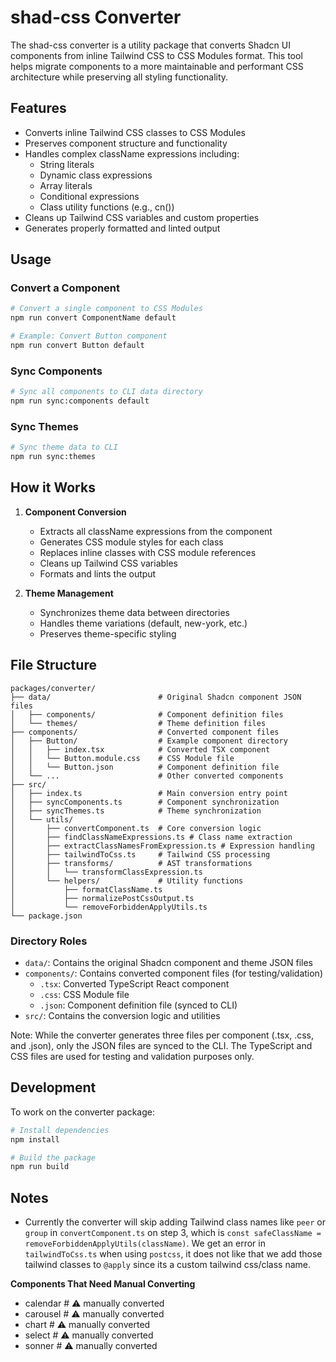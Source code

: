 # shad-css Converter

The shad-css converter is a utility package that converts Shadcn UI components from inline Tailwind CSS to CSS Modules format. This tool helps migrate components to a more maintainable and performant CSS architecture while preserving all styling functionality.

## Features

- Converts inline Tailwind CSS classes to CSS Modules
- Preserves component structure and functionality
- Handles complex className expressions including:
  - String literals
  - Dynamic class expressions
  - Array literals
  - Conditional expressions
  - Class utility functions (e.g., cn())
- Cleans up Tailwind CSS variables and custom properties
- Generates properly formatted and linted output

## Usage

### Convert a Component

```bash
# Convert a single component to CSS Modules
npm run convert ComponentName default

# Example: Convert Button component
npm run convert Button default
```

### Sync Components

```bash
# Sync all components to CLI data directory
npm run sync:components default
```

### Sync Themes

```bash
# Sync theme data to CLI
npm run sync:themes
```

## How it Works

1. **Component Conversion**
   - Extracts all className expressions from the component
   - Generates CSS module styles for each class
   - Replaces inline classes with CSS module references
   - Cleans up Tailwind CSS variables
   - Formats and lints the output

2. **Theme Management**
   - Synchronizes theme data between directories
   - Handles theme variations (default, new-york, etc.)
   - Preserves theme-specific styling

## File Structure

```
packages/converter/
├── data/                        # Original Shadcn component JSON files
│   ├── components/              # Component definition files
│   └── themes/                  # Theme definition files
├── components/                  # Converted component files
│   ├── Button/                  # Example component directory
│   │   ├── index.tsx            # Converted TSX component
│   │   └── Button.module.css    # CSS Module file
│   │   └── Button.json          # Component definition file
│   └── ...                      # Other converted components
├── src/
│   ├── index.ts                 # Main conversion entry point
│   ├── syncComponents.ts        # Component synchronization
│   ├── syncThemes.ts            # Theme synchronization
│   └── utils/
│       ├── convertComponent.ts  # Core conversion logic
│       ├── findClassNameExpressions.ts # Class name extraction
│       ├── extractClassNamesFromExpression.ts # Expression handling
│       ├── tailwindToCss.ts     # Tailwind CSS processing
│       ├── transforms/          # AST transformations
│       │   └── transformClassExpression.ts
│       └── helpers/             # Utility functions
│           ├── formatClassName.ts
│           ├── normalizePostCssOutput.ts
│           └── removeForbiddenApplyUtils.ts
└── package.json
```

### Directory Roles

- `data/`: Contains the original Shadcn component and theme JSON files
- `components/`: Contains converted component files (for testing/validation)
  - `.tsx`: Converted TypeScript React component
  - `.css`: CSS Module file
  - `.json`: Component definition file (synced to CLI)
- `src/`: Contains the conversion logic and utilities

Note: While the converter generates three files per component (.tsx, .css, and .json), only the JSON files are synced to the CLI. The TypeScript and CSS files are used for testing and validation purposes only.

## Development

To work on the converter package:

```bash
# Install dependencies
npm install

# Build the package
npm run build
```

## Notes

- Currently the converter will skip adding Tailwind class names like `peer` or `group` in `convertComponent.ts` on step 3,
which is `const safeClassName = removeForbiddenApplyUtils(className)`. We get an error in `tailwindToCss.ts` when using `postcss`,
it does not like that we add those tailwind classes to `@apply` since its a custom tailwind css/class name.

**Components That Need Manual Converting**

- calendar            # ⚠️ manually converted
- carousel            # ⚠️ manually converted
- chart               # ⚠️ manually converted
- select              # ⚠️ manually converted
- sonner              # ⚠️ manually converted
